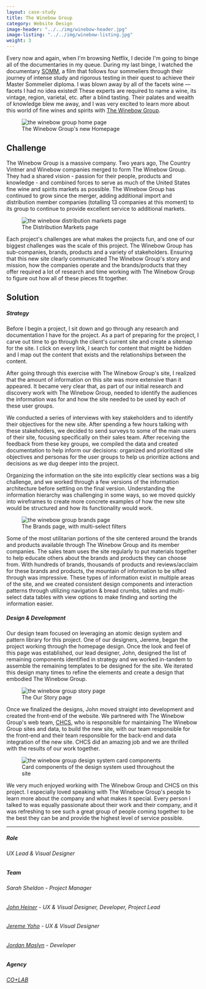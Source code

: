 ```yaml
---
layout: case-study
title: The Winebow Group
category: Website Design
image-header: "../../img/winebow-header.jpg"
image-listing: "../../img/winebow-listing.jpg"
weight: 3
---
```


Every now and again, when I'm browsing Netflix, I decide I'm going to binge all of the documentaries in my queue. During my last binge, I watched the documentary [SOMM](http://www.imdb.com/title/tt2204371/), a film that follows four sommeliers through their journey of intense study and rigorous testing in their quest to achieve their Master Sommelier diploma. I was blown away by all of the facets wine — facets I had no idea existed! These experts are required to name a wine, its vintage, region, varietal, etc. after a blind tasting. Their palates and wealth of knowledge blew me away, and I was very excited to learn more about this world of fine wines and spirits with [The Winebow Group](http://www.thewinebowgroup.com).

<figure>
	<img src="../../img/winebow-home-top.jpg"/ alt="the winebow group home page">
	<figcaption>The Winebow Group's new Homepage</figcaption>
</figure>

## Challenge

The Winebow Group is a massive company. Two years ago, The Country Vintner and Winebow companies merged to form The Winebow Group. They had a shared vision - passion for their people, products and knowledge - and combined forces to serve as much of the United States fine wine and spirits markets as possible. The Winebow Group has continued to grow since the merger, adding additional import and distribution member companies (totalling 13 companies at this moment) to its group to continue to provide excellent service to additional markets.

<figure>
	<img src="../../img/winebow-dist-markets.jpg"/ alt="the winebow distribution markets page">
	<figcaption>The Distribution Markets page</figcaption>
</figure>

Each project's challenges are what makes the projects fun, and one of our biggest challenges was the scale of this project. The Winebow Group has sub-companies, brands, products and a variety of stakeholders. Ensuring that this new site clearly communicated The Winebow Group's story and mission, how the companies operate and the brands/products that they offer required a lot of research and time working with The Winebow Group to figure out how all of these pieces fit together.

## Solution

##### Strategy

Before I begin a project, I sit down and go through any research and documentation I have for the project. As a part of preparing for the project, I carve out time to go through the client's current site and create a sitemap for the site. I click on every link, I search for content that might be hidden and I map out the content that exists and the relationships between the content.

After going through this exercise with The Winebow Group's site, I realized that the amount of information on this site was more extensive than it appeared. It became very clear that, as part of our initial research and discovery work with The Winebow Group, needed to identify the audiences the information was for and how the site needed to be used by each of these user groups. 

We conducted a series of interviews with key stakeholders and to identify their objectives for the new site. After spending a few hours talking with these stakeholders, we decided to send surveys to some of the main users of their site, focusing specifically on their sales team. After receiving the feedback from these key groups, we compiled the data and created documentation to help inform our decisions: organized and prioritized site objectives and personas for the user groups to help us prioritize actions and decisions as we dug deeper into the project.   

Organizing the information on the site into explicitly clear sections was a big challenge, and we worked through a few versions of the information architecture before settling on the final version. Understanding the information hierarchy was challenging in some ways, so we moved quickly into wireframes to create more concrete examples of how the new site would be structured and how its functionality would work.

<figure>
	<img src="../../img/winebow-brands-grid.jpg"/ alt="the winebow group brands page">
	<figcaption>The Brands page, with multi-select filters</figcaption>
</figure>

Some of the most utilitarian portions of the site centered around the brands and products available through The Winebow Group and its member companies. The sales team uses the site regularly to put materials together to help educate others about the brands and products they can choose from. With hundreds of brands, thousands of products and reviews/acclaim for these brands and products, the mountain of information to be sifted through was impressive. These types of information exist in multiple areas of the site, and we created consistent design components and interaction patterns through utilizing navigation & bread crumbs, tables and multi-select data tables with view options to make finding and sorting the information easier.

##### Design & Development

Our design team focused on leveraging an atomic design system and pattern library for this project. One of our designers, Jereme, began the project working through the homepage design. Once the look and feel of this page was established, our lead designer, John, designed the list of remaining components identified in strategy and we worked in-tandem to assemble the remaining templates to be designed for the site. We iterated this design many times to refine the elements and create a design that embodied The Winebow Group.

<figure>
	<img src="../../img/winebow-story.jpg"/ alt="the winebow group story page">
	<figcaption>The Our Story page</figcaption>
</figure>

Once we finalized the designs, John moved straight into development and created the front-end of the website. We partnered with The Winebow Group's web team, [CHCS](http://www.chcs.com), who is responsible for maintaining The Winebow Group sites and data, to build the new site, with our team responsible for the front-end and their team responsible for the back-end and data integration of the new site. CHCS did an amazing job and we are thrilled with the results of our work together.

<figure>
	<img src="../../img/winebow-home-bottom.jpg"/ alt="the winebow group design system card components">
	<figcaption>Card components of the design system used throughout the site</figcaption>
</figure>

We very much enjoyed working with The Winebow Group and CHCS on this project. I especially loved speaking with The Winebow Group's people to learn more about the company and what makes it special. Every person I talked to was equally passionate about their work and their company, and it was refreshing to see such a great group of people coming together to be the best they can be and provide the highest level of service possible.

***
##### Role
###### UX Lead & Visual Designer
##### Team
###### Sarah Sheldon - Project Manager
###### [John Heiner](https://twitter.com/johnheiner) - UX & Visual Designer, Developer, Project Lead
###### [Jereme Yoho](http://yohodesign.com/) - UX & Visual Designer
###### [Jordan Maslyn](http://jordanmaslyn.com) - Developer
##### Agency
###### [CO+LAB](https://www.teamcolab.com)